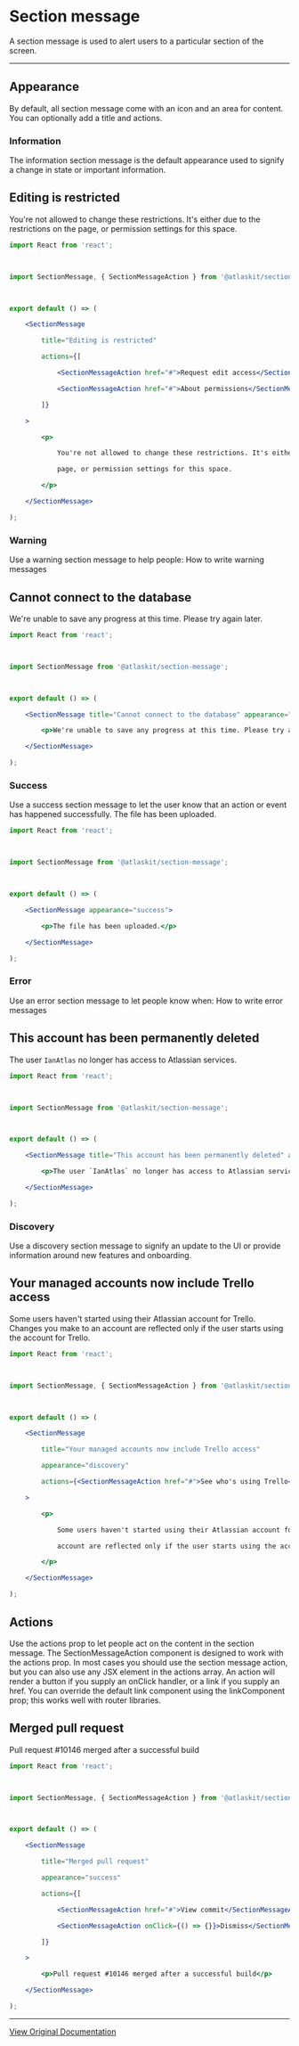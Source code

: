 # Section message

A section message is used to alert users to a particular section of the screen.

---

## Appearance

By default, all section message come with an icon and an area for content. You can optionally add a title and actions. 

### Information

The information section message is the default appearance used to signify a change in state or important information. 

## Editing is restricted

You're not allowed to change these restrictions. It's either due to the restrictions on the page, or permission settings for this space. 

```jsx
import React from 'react';



import SectionMessage, { SectionMessageAction } from '@atlaskit/section-message';



export default () => (

	<SectionMessage

		title="Editing is restricted"

		actions={[

			<SectionMessageAction href="#">Request edit access</SectionMessageAction>,

			<SectionMessageAction href="#">About permissions</SectionMessageAction>,

		]}

	>

		<p>

			You're not allowed to change these restrictions. It's either due to the restrictions on the

			page, or permission settings for this space.

		</p>

	</SectionMessage>

);
```

### Warning

Use a warning section message to help people: How to write warning messages 

## Cannot connect to the database

We're unable to save any progress at this time. Please try again later. 

```jsx
import React from 'react';



import SectionMessage from '@atlaskit/section-message';



export default () => (

	<SectionMessage title="Cannot connect to the database" appearance="warning">

		<p>We're unable to save any progress at this time. Please try again later.</p>

	</SectionMessage>

);
```

### Success

Use a success section message to let the user know that an action or event has happened successfully. The file has been uploaded. 

```jsx
import React from 'react';



import SectionMessage from '@atlaskit/section-message';



export default () => (

	<SectionMessage appearance="success">

		<p>The file has been uploaded.</p>

	</SectionMessage>

);
```

### Error

Use an error section message to let people know when: How to write error messages 

## This account has been permanently deleted

The user `IanAtlas` no longer has access to Atlassian services. 

```jsx
import React from 'react';



import SectionMessage from '@atlaskit/section-message';



export default () => (

	<SectionMessage title="This account has been permanently deleted" appearance="error">

		<p>The user `IanAtlas` no longer has access to Atlassian services.</p>

	</SectionMessage>

);
```

### Discovery

Use a discovery section message to signify an update to the UI or provide information around new features and onboarding. 

## Your managed accounts now include Trello access

Some users haven't started using their Atlassian account for Trello. Changes you make to an account are reflected only if the user starts using the account for Trello. 

```jsx
import React from 'react';



import SectionMessage, { SectionMessageAction } from '@atlaskit/section-message';



export default () => (

	<SectionMessage

		title="Your managed accounts now include Trello access"

		appearance="discovery"

		actions={<SectionMessageAction href="#">See who's using Trello</SectionMessageAction>}

	>

		<p>

			Some users haven't started using their Atlassian account for Trello. Changes you make to an

			account are reflected only if the user starts using the account for Trello.

		</p>

	</SectionMessage>

);
```

## Actions

Use the actions prop to let people act on the content in the section message. The SectionMessageAction component is designed to work with the actions prop. In most cases you should use the section message action, but you can also use any JSX element in the actions array. An action will render a button if you supply an onClick handler, or a link if you supply an href. You can override the default link component using the linkComponent prop; this works well with router libraries. 

## Merged pull request

Pull request #10146 merged after a successful build 

```jsx
import React from 'react';



import SectionMessage, { SectionMessageAction } from '@atlaskit/section-message';



export default () => (

	<SectionMessage

		title="Merged pull request"

		appearance="success"

		actions={[

			<SectionMessageAction href="#">View commit</SectionMessageAction>,

			<SectionMessageAction onClick={() => {}}>Dismiss</SectionMessageAction>,

		]}

	>

		<p>Pull request #10146 merged after a successful build</p>

	</SectionMessage>

);
```

---

[View Original Documentation](https://atlassian.design/components/section-message/examples)
